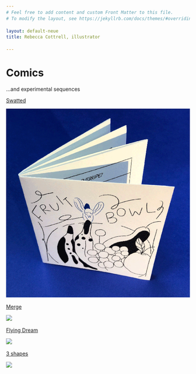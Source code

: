 ```yaml
---
# Feel free to add content and custom Front Matter to this file.
# To modify the layout, see https://jekyllrb.com/docs/themes/#overriding-theme-defaults

layout: default-neue
title: Rebecca Cottrell, illustrator

---
```

# Comics

...and experimental sequences 

[Swatted](swatted-a-minimalist-tragicomedy)

![](images/fruitbowl_cover_blue.png)  

[Merge](merge)

![](../images/merge.gif#small)

[Flying Dream](flying-dream)

![](../images/thumb_fd.png)


[3 shapes](3-shapes)

![](../images/3_shapes_thumbnail.jpg)
